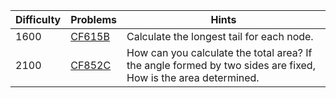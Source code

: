 | Difficulty | Problems | Hints |
| -------- | -------- | -------- |
| 1600 | [CF615B](https://codeforces.com/problemset/problem/615/B) | Calculate the longest tail for each node. |
| 2100 | [CF852C](https://codeforces.com/problemset/problem/852/C) | How can you calculate the total area? If the angle formed by two sides are fixed, How is the area determined. |